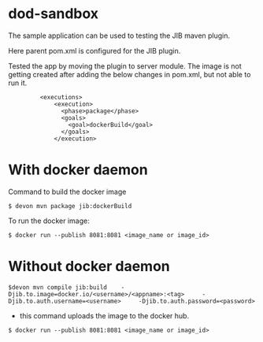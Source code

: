 # dod-sandbox
The sample application can be used to testing the JIB maven plugin.

Here parent pom.xml is configured for the JIB plugin.  
 
 Tested the app by moving the plugin to server module. The image is not getting created after adding the below changes in pom.xml, but not able to run it.
 
 ```
          <executions>
              <execution>
                <phase>package</phase>
                <goals>
                  <goal>dockerBuild</goal>
                </goals>
              </execution>
```

# With docker daemon

Command to build the docker image
```
$ devon mvn package jib:dockerBuild
```
 To run the docker image: 
 ```
$ docker run --publish 8081:8081 <image_name or image_id>
```
# Without docker daemon
```
$devon mvn compile jib:build    -Djib.to.image=docker.io/<username>/<appname>:<tag>     -Djib.to.auth.username=<username>     -Djib.to.auth.password=<password>
   ```
   - this command uploads the image to the docker hub.
```
$ docker run --publish 8081:8081 <image_name or image_id>

```
